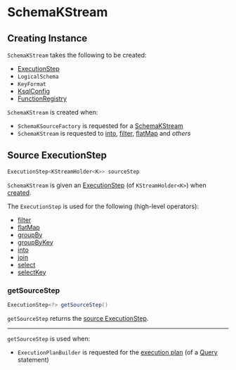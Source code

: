 # SchemaKStream

## Creating Instance

`SchemaKStream` takes the following to be created:

* [ExecutionStep](#sourceStep)
* <span id="schema"> `LogicalSchema`
* <span id="keyFormat"> `KeyFormat`
* <span id="ksqlConfig"> [KsqlConfig](KsqlConfig.md)
* <span id="functionRegistry"> [FunctionRegistry](FunctionRegistry.md)

`SchemaKStream` is created when:

* `SchemaKSourceFactory` is requested for a [SchemaKStream](SchemaKSourceFactory.md#schemaKStream)
* `SchemaKStream` is requested to [into](#into), [filter](#filter), [flatMap](#flatMap) and _others_

## <span id="sourceStep"><span id="getSourceStep"> Source ExecutionStep

```java
ExecutionStep<KStreamHolder<K>> sourceStep
```

`SchemaKStream` is given an [ExecutionStep](ExecutionStep.md) (of `KStreamHolder<K>`) when [created](#creating-instance).

The `ExecutionStep` is used for the following (high-level operators):

* [filter](#filter)
* [flatMap](#flatMap)
* [groupBy](#groupBy)
* [groupByKey](#groupByKey)
* [into](#into)
* [join](#join)
* [select](#select)
* [selectKey](#selectKey)

### getSourceStep

```java
ExecutionStep<?> getSourceStep()
```

`getSourceStep` returns the [source ExecutionStep](#sourceStep).

---

`getSourceStep` is used when:

* `ExecutionPlanBuilder` is requested for the [execution plan](ExecutionPlanBuilder.md#buildPhysicalPlan) (of a [Query](parser/Query.md) statement)
